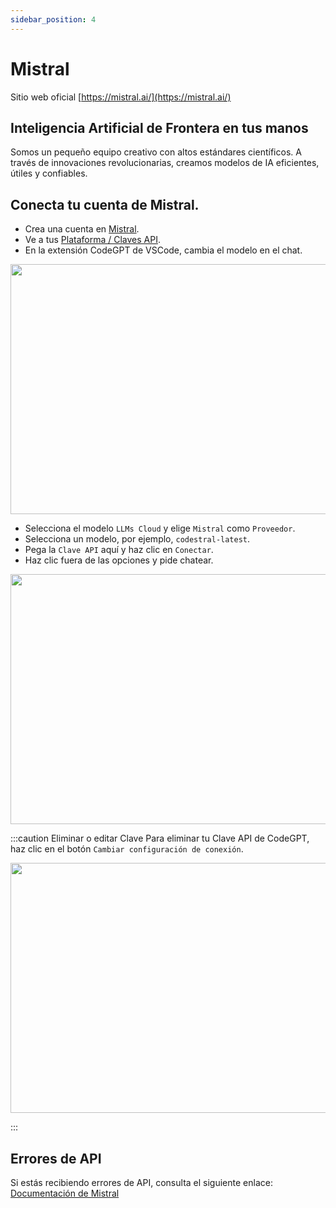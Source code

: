 ```yaml
---
sidebar_position: 4
---
```


# Mistral
Sitio web oficial [https://mistral.ai/](https://mistral.ai/)

## Inteligencia Artificial de Frontera en tus manos
Somos un pequeño equipo creativo con altos estándares científicos. A través de innovaciones revolucionarias, creamos modelos de IA eficientes, útiles y confiables.

## Conecta tu cuenta de Mistral.
- Crea una cuenta en [Mistral](https://auth.mistral.ai/ui/login).
- Ve a tus [Plataforma / Claves API](https://console.mistral.ai/users/api-keys/).
- En la extensión CodeGPT de VSCode, cambia el modelo en el chat.

<p align="center"><img width="550" height="400" src="https://github.com/user-attachments/assets/0a6791c5-bdf1-4410-a77a-4e9083993b7a"/></p>

- Selecciona el modelo `LLMs Cloud` y elige `Mistral` como `Proveedor`.
- Selecciona un modelo, por ejemplo, `codestral-latest`.
- Pega la `Clave API` aquí y haz clic en `Conectar`.
- Haz clic fuera de las opciones y pide chatear.

<p align="center"><img width="550" height="400" src="https://github.com/user-attachments/assets/f30615e9-60f1-49d5-834c-b2637e2bf318"/></p>

:::caution Eliminar o editar Clave
Para eliminar tu Clave API de CodeGPT, haz clic en el botón `Cambiar configuración de conexión`.
 <p align="center"><img width="550" height="400" src="https://github.com/user-attachments/assets/5f345829-186c-46bf-b135-afa318f687f4"/></p>
:::

## Errores de API
Si estás recibiendo errores de API, consulta el siguiente enlace: [Documentación de Mistral](https://docs.mistral.ai/)
